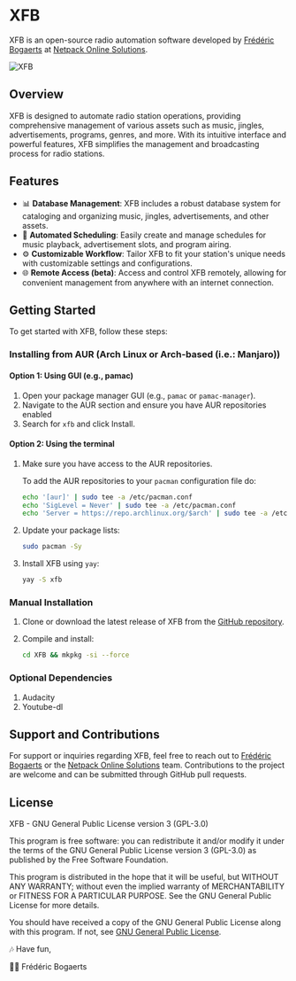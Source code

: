 # XFB

XFB is an open-source radio automation software developed by [Frédéric Bogaerts](https://www.researchgate.net/profile/Frederic-Bogaerts) at [Netpack Online Solutions](https://www.netpack.pt).

![XFB](https://netpack.pt/img/xfb-home.webp)

## Overview

XFB is designed to automate radio station operations, providing comprehensive management of various assets such as music, jingles, advertisements, programs, genres, and more. With its intuitive interface and powerful features, XFB simplifies the management and broadcasting process for radio stations.

## Features

- 📊 **Database Management**: XFB includes a robust database system for cataloging and organizing music, jingles, advertisements, and other assets.
- 🔄 **Automated Scheduling**: Easily create and manage schedules for music playback, advertisement slots, and program airing.
- ⚙️ **Customizable Workflow**: Tailor XFB to fit your station's unique needs with customizable settings and configurations.
- 🌐 **Remote Access (beta)**: Access and control XFB remotely, allowing for convenient management from anywhere with an internet connection.

## Getting Started

To get started with XFB, follow these steps:

### Installing from AUR (Arch Linux or Arch-based (i.e.: Manjaro))

#### Option 1: Using GUI (e.g., pamac)

1. Open your package manager GUI (e.g., `pamac` or `pamac-manager`).
2. Navigate to the AUR section and ensure you have AUR repositories enabled
3. Search for `xfb` and click Install.

#### Option 2: Using the terminal

1. Make sure you have access to the AUR repositories.

    To add the AUR repositories to your `pacman` configuration file do:

    ```sh
    echo '[aur]' | sudo tee -a /etc/pacman.conf
    echo 'SigLevel = Never' | sudo tee -a /etc/pacman.conf
    echo 'Server = https://repo.archlinux.org/$arch' | sudo tee -a /etc/pacman.conf
    ```

2. Update your package lists:

    ```sh
    sudo pacman -Sy
    ```

3. Install XFB using `yay`:

    ```sh
    yay -S xfb
    ```

### Manual Installation

1. Clone or download the latest release of XFB from the [GitHub repository](https://github.com/netpack/XFB).
2. Compile and install:

    ```sh
    cd XFB && mkpkg -si --force
    ```

### Optional Dependencies

1. Audacity
2. Youtube-dl

## Support and Contributions

For support or inquiries regarding XFB, feel free to reach out to [Frédéric Bogaerts](https://www.researchgate.net/profile/Frederic-Bogaerts) or the [Netpack Online Solutions](https://www.netpack.pt) team. Contributions to the project are welcome and can be submitted through GitHub pull requests.

## License

XFB - GNU General Public License version 3 (GPL-3.0)

This program is free software: you can redistribute it and/or modify it under the terms of the GNU General Public License version 3 (GPL-3.0) as published by the Free Software Foundation.

This program is distributed in the hope that it will be useful, but WITHOUT ANY WARRANTY; without even the implied warranty of MERCHANTABILITY or FITNESS FOR A PARTICULAR PURPOSE. See the GNU General Public License for more details.

You should have received a copy of the GNU General Public License along with this program. If not, see [GNU General Public License](https://www.gnu.org/licenses/).

🎶 Have fun,

👨‍💻 Frédéric Bogaerts
